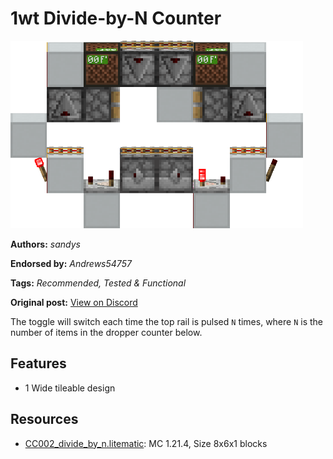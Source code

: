 # 1wt Divide-by-N Counter
<img alt="image.png" src="images/image.png?raw=1" height="300px">

**Authors:** *sandys*

**Endorsed by:** *Andrews54757*

**Tags:** *Recommended, Tested & Functional*

**Original post:** [View on Discord](https://discord.com/channels/1375556143186837695/1388318562669690982)

The toggle will switch each time the top rail is pulsed `N` times, where `N` is the number of items in the dropper counter below.
## Features
- 1 Wide tileable design

## Resources
- [CC002_divide_by_n.litematic](attachments/CC002_divide_by_n.litematic): MC 1.21.4, Size 8x6x1 blocks
